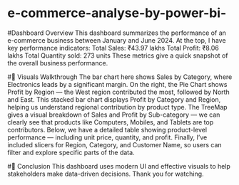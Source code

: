 # e-commerce-analyse-by-power-bi-
#Dashboard Overview
This dashboard summarizes the performance of an e-commerce business between January and June 2024.
At the top, I have key performance indicators:
Total Sales: ₹43.97 lakhs
Total Profit: ₹8.06 lakhs
Total Quantity sold: 273 units
These metrics give a quick snapshot of the overall business performance.

#🔹 Visuals Walkthrough 
The bar chart here shows Sales by Category, where Electronics leads by a significant margin.
On the right, the Pie Chart shows Profit by Region — the West region contributed the most, followed by North and East.
This stacked bar chart displays Profit by Category and Region, helping us understand regional contribution by product type.
The TreeMap gives a visual breakdown of Sales and Profit by Sub-category — we can clearly see that products like Computers, Mobiles, and Tablets are top contributors.
Below, we have a detailed table showing product-level performance — including unit price, quantity, and profit.
Finally, I’ve included slicers for Region, Category, and Customer Name, so users can filter and explore specific parts of the data.

#🔹 Conclusion 
This dashboard uses modern UI and effective visuals to help stakeholders make data-driven decisions. Thank you for watching.
